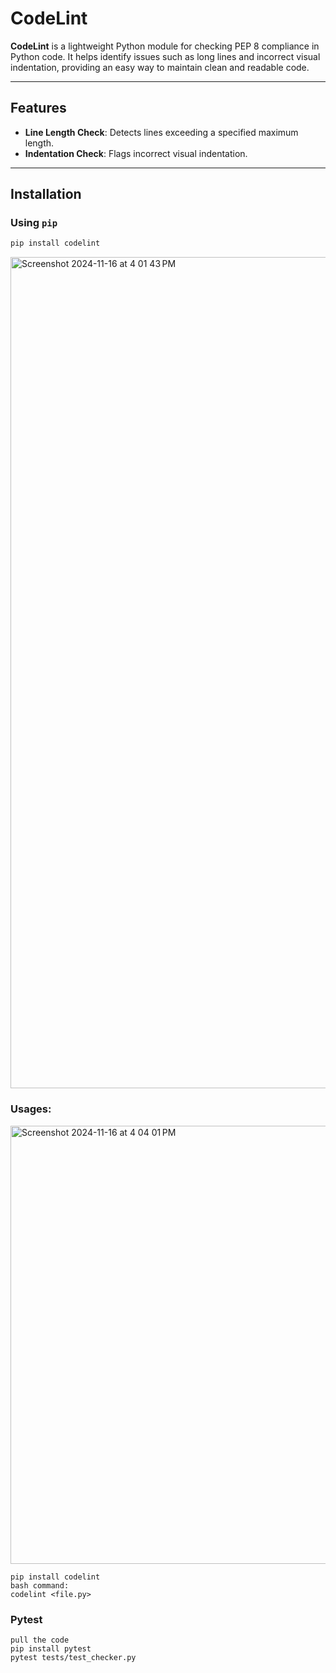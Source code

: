 # CodeLint

**CodeLint** is a lightweight Python module for checking PEP 8 compliance in Python code. It helps identify issues such as long lines and incorrect visual indentation, providing an easy way to maintain clean and readable code.

---

## Features
- **Line Length Check**: Detects lines exceeding a specified maximum length.
- **Indentation Check**: Flags incorrect visual indentation.

---

## Installation

### Using `pip`
```bash
pip install codelint
```
<img width="1330" alt="Screenshot 2024-11-16 at 4 01 43 PM" src="https://github.com/user-attachments/assets/039b7171-6661-4bf0-84d2-263025a99117">


### Usages:
<img width="701" alt="Screenshot 2024-11-16 at 4 04 01 PM" src="https://github.com/user-attachments/assets/d8b8f5be-1eef-473c-8f57-aed34b49b15c">

```
pip install codelint
bash command:
codelint <file.py>
```

### Pytest
```
pull the code
pip install pytest
pytest tests/test_checker.py
```
